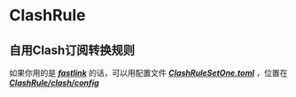 # ClashRule

## 自用Clash订阅转换规则

如果你用的是 ***[fastlink](https://v02.fl-aff.com/auth/register?code=NPwd)*** 的话，可以用配置文件 ***[ClashRuleSetOne.toml](https://raw.githubusercontent.com/ATa0ist/ClashRule/main/clash/config/ClashRuleSetOne.toml)*** ，位置在 ***[ClashRule/clash/config](https://github.com/ATa0ist/ClashRule/tree/main/clash/config)***  
